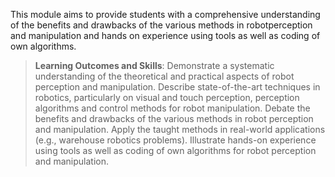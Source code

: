 This module aims to provide students with a comprehensive understanding of the benefits and drawbacks of the various methods in robotperception and manipulation and hands on experience using tools as well as coding of own algorithms.
 
> **Learning Outcomes and Skills**:
> Demonstrate a systematic understanding of the theoretical and practical aspects of robot perception and manipulation.
> Describe state-of-the-art techniques in robotics, particularly on visual and touch perception, perception algorithms and control methods for robot manipulation.
> Debate the benefits and drawbacks of the various methods in robot perception and manipulation.
> Apply the taught methods in real-world applications (e.g., warehouse robotics problems).
> Illustrate hands-on experience using tools as well as coding of own algorithms for robot perception and manipulation.
